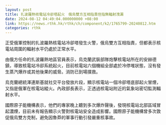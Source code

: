 ```yaml
---
layout: post
title: 扎波羅熱核電站冷卻塔起火　俄烏雙方互相指責但指無輻射洩漏
date: 2024-08-12 04:49:04.000000000 +08:00
link: https://news.rthk.hk/rthk/ch/component/k2/1765799-20240812.htm
categories: rthk
---
```


正受俄軍控制的扎波羅熱核電站冷卻塔發生火警，俄烏雙方互相指責，但都表示核電站周圍的輻射水平仍處於正常水平。

由俄方任命的扎波羅熱地區官員表示，烏克蘭武裝部隊炮擊核電站所在的安赫德鎮，導致核電站冷卻系統起火，目前核電站六個機組全部處於冷停堆狀態，沒有發生蒸汽爆炸或其他後果的威脅。消防已到場撲救。

烏克蘭總統澤連斯基就社交平台發放片段，顯示核電站一個冷卻塔底部起火冒煙，又指是俄軍在核電站縱火。內政部長表示，正透過核電站附近的氣象站密切監測輻射水平。

國際原子能機構表示，他們的專家晚上聽到多次爆炸聲後，發現核電站北部區域冒起濃煙，目前未有報告顯示火警對核電站安全造成影響。國際原子能機構曾多次敦促俄烏雙方克制，避免因魯莽的軍事行動引發嚴重核事故。
